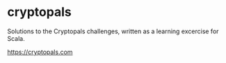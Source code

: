 # cryptopals

Solutions to the Cryptopals challenges, written as a learning excercise
for Scala.

https://cryptopals.com 